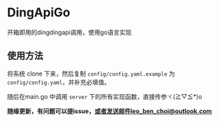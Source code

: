# DingApiGo

开箱即用的dingdingapi调用，使用go语言实现

## 使用方法

将系统 clone 下来，然后复制 `config/config.yaml.example` 为 `config/config.yaml`，并补充必填值。

随后在main.go 中调用 `server` 下的所有实现函数，直接传参ヾ(≧▽≦*)o

**随缘更新，有问题可以提issue，或者发送邮件leo_ben_choi@outlook.com**
